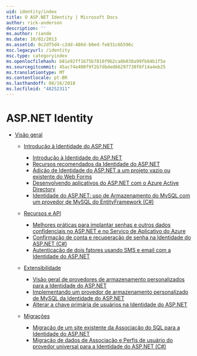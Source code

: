 ```yaml
---
uid: identity/index
title: O ASP.NET Identity | Microsoft Docs
author: rick-anderson
description: ''
ms.author: riande
ms.date: 10/02/2013
ms.assetid: 0c2df5d4-c2dd-486d-b0ed-fe831c6b596c
msc.legacyurl: /identity
msc.type: categoryindex
ms.openlocfilehash: b81e92ff1675b7810f9b2ca8b038a99fb84b1f5e
ms.sourcegitcommit: 45ac74e400f9f2b7dbded66297730f6f14a4eb25
ms.translationtype: MT
ms.contentlocale: pt-BR
ms.lasthandoff: 08/16/2018
ms.locfileid: "48252311"
---
```

<a name="aspnet-identity"></a>ASP.NET Identity
====================
- [Visão geral](overview/index.md)

    - [Introdução à Identidade do ASP.NET](overview/getting-started/index.md)

        - [Introdução à Identidade do ASP.NET](overview/getting-started/introduction-to-aspnet-identity.md)
        - [Recursos recomendados da Identidade do ASP.NET](overview/getting-started/aspnet-identity-recommended-resources.md)
        - [Adição de Identidade do ASP.NET a um projeto vazio ou existente do Web Forms](overview/getting-started/adding-aspnet-identity-to-an-empty-or-existing-web-forms-project.md)
        - [Desenvolvendo aplicativos do ASP.NET com o Azure Active Directory](overview/getting-started/developing-aspnet-apps-with-windows-azure-active-directory.md)
        - [Identidade do ASP.NET: uso de Armazenamento do MySQL com um provedor de MySQL do EntityFramework (C#)](overview/getting-started/aspnet-identity-using-mysql-storage-with-an-entityframework-mysql-provider.md)
    - [Recursos e API](overview/features-api/index.md)

        - [Melhores práticas para implantar senhas e outros dados confidenciais no ASP.NET e no Serviço de Aplicativo do Azure](overview/features-api/best-practices-for-deploying-passwords-and-other-sensitive-data-to-aspnet-and-azure.md)
        - [Confirmação de conta e recuperação de senha na Identidade do ASP.NET (C#)](overview/features-api/account-confirmation-and-password-recovery-with-aspnet-identity.md)
        - [Autenticação de dois fatores usando SMS e email com a Identidade do ASP.NET](overview/features-api/two-factor-authentication-using-sms-and-email-with-aspnet-identity.md)
    - [Extensibilidade](overview/extensibility/index.md)

        - [Visão geral de provedores de armazenamento personalizados para a Identidade do ASP.NET](overview/extensibility/overview-of-custom-storage-providers-for-aspnet-identity.md)
        - [Implementando um provedor de armazenamento personalizado de MySQL da Identidade do ASP.NET](overview/extensibility/implementing-a-custom-mysql-aspnet-identity-storage-provider.md)
        - [Alterar a chave primária de usuários na Identidade do ASP.NET](overview/extensibility/change-primary-key-for-users-in-aspnet-identity.md)
    - [Migrações](overview/migrations/index.md)

        - [Migração de um site existente da Associação do SQL para a Identidade do ASP.NET](overview/migrations/migrating-an-existing-website-from-sql-membership-to-aspnet-identity.md)
        - [Migração de dados de Associação e Perfis de usuário do provedor universal para a Identidade do ASP.NET (C#)](overview/migrations/migrating-universal-provider-data-for-membership-and-user-profiles-to-aspnet-identity.md)
